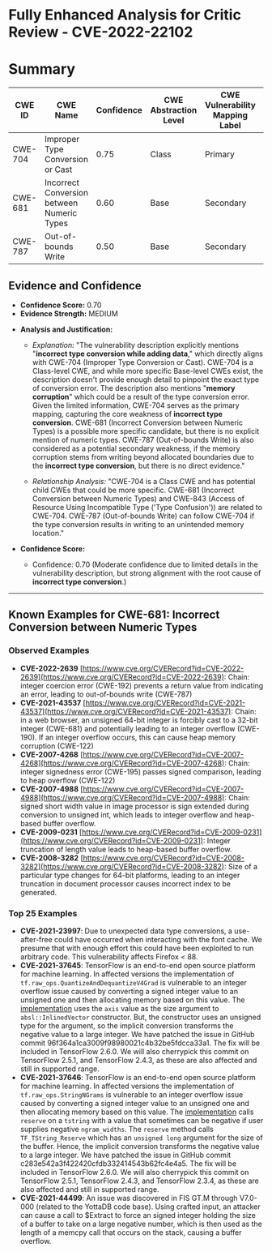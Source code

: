 # Fully Enhanced Analysis for Critic Review - CVE-2022-22102

# Summary
| CWE ID | CWE Name | Confidence | CWE Abstraction Level | CWE Vulnerability Mapping Label | CWE-Vulnerability Mapping Notes |
|---|---|---|---|---|---|
| CWE-704 | Improper Type Conversion or Cast | 0.75 | Class | Primary | Allowed-with-Review |
| CWE-681 | Incorrect Conversion between Numeric Types | 0.60 | Base | Secondary | Allowed |
| CWE-787 | Out-of-bounds Write | 0.50 | Base | Secondary | Allowed |

## Evidence and Confidence

*   **Confidence Score:** 0.70
*   **Evidence Strength:** MEDIUM

- **Analysis and Justification:**  
  - *Explanation:* "The vulnerability description explicitly mentions "**incorrect type conversion while adding data**," which directly aligns with CWE-704 (Improper Type Conversion or Cast). CWE-704 is a Class-level CWE, and while more specific Base-level CWEs exist, the description doesn't provide enough detail to pinpoint the exact type of conversion error. The description also mentions "**memory corruption**" which could be a result of the type conversion error. Given the limited information, CWE-704 serves as the primary mapping, capturing the core weakness of **incorrect type conversion**. CWE-681 (Incorrect Conversion between Numeric Types) is a possible more specific candidate, but there is no explicit mention of numeric types. CWE-787 (Out-of-bounds Write) is also considered as a potential secondary weakness, if the memory corruption stems from writing beyond allocated boundaries due to the **incorrect type conversion**, but there is no direct evidence."
  
  - *Relationship Analysis:* "CWE-704 is a Class CWE and has potential child CWEs that could be more specific. CWE-681 (Incorrect Conversion between Numeric Types) and CWE-843 (Access of Resource Using Incompatible Type ('Type Confusion')) are related to CWE-704. CWE-787 (Out-of-bounds Write) can follow CWE-704 if the type conversion results in writing to an unintended memory location."

- **Confidence Score:**  
  - Confidence: 0.70 (Moderate confidence due to limited details in the vulnerability description, but strong alignment with the root cause of **incorrect type conversion**.)

---



## Known Examples for CWE-681: Incorrect Conversion between Numeric Types
### Observed Examples
- **CVE-2022-2639** [https://www.cve.org/CVERecord?id=CVE-2022-2639](https://www.cve.org/CVERecord?id=CVE-2022-2639): Chain: integer coercion error (CWE-192) prevents a return value from indicating an error, leading to out-of-bounds write (CWE-787)
- **CVE-2021-43537** [https://www.cve.org/CVERecord?id=CVE-2021-43537](https://www.cve.org/CVERecord?id=CVE-2021-43537): Chain: in a web browser, an unsigned 64-bit integer is forcibly cast to a 32-bit integer (CWE-681) and potentially leading to an integer overflow (CWE-190). If an integer overflow occurs, this can cause heap memory corruption (CWE-122)
- **CVE-2007-4268** [https://www.cve.org/CVERecord?id=CVE-2007-4268](https://www.cve.org/CVERecord?id=CVE-2007-4268): Chain: integer signedness error (CWE-195) passes signed comparison, leading to heap overflow (CWE-122)
- **CVE-2007-4988** [https://www.cve.org/CVERecord?id=CVE-2007-4988](https://www.cve.org/CVERecord?id=CVE-2007-4988): Chain: signed short width value in image processor is sign extended during conversion to unsigned int, which leads to integer overflow and heap-based buffer overflow.
- **CVE-2009-0231** [https://www.cve.org/CVERecord?id=CVE-2009-0231](https://www.cve.org/CVERecord?id=CVE-2009-0231): Integer truncation of length value leads to heap-based buffer overflow.
- **CVE-2008-3282** [https://www.cve.org/CVERecord?id=CVE-2008-3282](https://www.cve.org/CVERecord?id=CVE-2008-3282): Size of a particular type changes for 64-bit platforms, leading to an integer truncation in document processor causes incorrect index to be generated.
### Top 25 Examples
- **CVE-2021-23997**: Due to unexpected data type conversions, a use-after-free could have occurred when interacting with the font cache. We presume that with enough effort this could have been exploited to run arbitrary code. This vulnerability affects Firefox < 88.
- **CVE-2021-37645**: TensorFlow is an end-to-end open source platform for machine learning. In affected versions the implementation of `tf.raw_ops.QuantizeAndDequantizeV4Grad` is vulnerable to an integer overflow issue caused by converting a signed integer value to an unsigned one and then allocating memory based on this value. The [implementation](https://github.com/tensorflow/tensorflow/blob/8d72537c6abf5a44103b57b9c2e22c14f5f49698/tensorflow/core/kernels/quantize_and_dequantize_op.cc#L126) uses the `axis` value as the size argument to `absl::InlinedVector` constructor. But, the constructor uses an unsigned type for the argument, so the implicit conversion transforms the negative value to a large integer. We have patched the issue in GitHub commit 96f364a1ca3009f98980021c4b32be5fdcca33a1. The fix will be included in TensorFlow 2.6.0. We will also cherrypick this commit on TensorFlow 2.5.1, and TensorFlow 2.4.3, as these are also affected and still in supported range.
- **CVE-2021-37646**: TensorFlow is an end-to-end open source platform for machine learning. In affected versions the implementation of `tf.raw_ops.StringNGrams` is vulnerable to an integer overflow issue caused by converting a signed integer value to an unsigned one and then allocating memory based on this value. The [implementation](https://github.com/tensorflow/tensorflow/blob/8d72537c6abf5a44103b57b9c2e22c14f5f49698/tensorflow/core/kernels/string_ngrams_op.cc#L184) calls `reserve` on a `tstring` with a value that sometimes can be negative if user supplies negative `ngram_widths`. The `reserve` method calls `TF_TString_Reserve` which has an `unsigned long` argument for the size of the buffer. Hence, the implicit conversion transforms the negative value to a large integer. We have patched the issue in GitHub commit c283e542a3f422420cfdb332414543b62fc4e4a5. The fix will be included in TensorFlow 2.6.0. We will also cherrypick this commit on TensorFlow 2.5.1, TensorFlow 2.4.3, and TensorFlow 2.3.4, as these are also affected and still in supported range.
- **CVE-2021-44499**: An issue was discovered in FIS GT.M through V7.0-000 (related to the YottaDB code base). Using crafted input, an attacker can cause a call to $Extract to force an signed integer holding the size of a buffer to take on a large negative number, which is then used as the length of a memcpy call that occurs on the stack, causing a buffer overflow.
